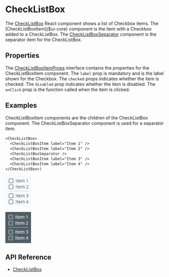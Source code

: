 # CheckListBox

The [CheckListBox]($ui-core) React component shows a list of Checkbox items.
The [CheckListBoxItem]($ui-core) component is the item with a Checkbox added to a CheckListBox.
The [CheckListBoxSeparator]($ui-core) component is the separator item for the CheckListBox.

## Properties

The [CheckListBoxItemProps]($ui-core) interface contains the properties for the CheckListBoxItem component.
The `label` prop is mandatory and is the label shown for the Checkbox.
The `checked` props indicates whether the item is checked.
The `disabled` prop indicates whether the item is disabled.
The `onClick` prop is the function called when the item is clicked.

## Examples

CheckListBoxItem components are the children of the CheckListBox component.
The CheckListBoxSeparator component is used for a separator item.

```tsx
<CheckListBox>
  <CheckListBoxItem label="Item 1" />
  <CheckListBoxItem label="Item 2" />
  <CheckListBoxSeparator />
  <CheckListBoxItem label="Item 3" />
  <CheckListBoxItem label="Item 4" />
</CheckListBox>)
```

![checklistbox](./images/CheckListBox.png "CheckListBox")

![checklistbox dark](./images/CheckListBoxDark.png "CheckListBox in Dark Theme")

## API Reference

* [CheckListBox]($ui-core:CheckListBox)
